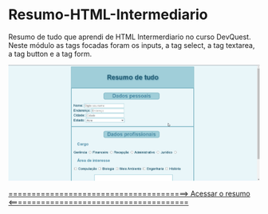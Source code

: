 # Resumo-HTML-Intermediario
Resumo de tudo que aprendi de HTML Intermerdiario no curso DevQuest. Neste módulo as tags focadas foram os inputs, a tag select, a tag textarea, a tag button e a tag form. 

<img src="resumo.gif" alt="Apresentação">

<a href="https://ericrdgs.github.io/Resumo-HTML-Intermediario/">=======================================> Acessar o resumo <=======================================</a>

